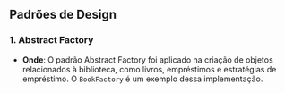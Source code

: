 ## Padrões de Design

### 1. Abstract Factory

- **Onde**: O padrão Abstract Factory foi aplicado na criação de objetos relacionados à biblioteca, como livros, empréstimos e estratégias de empréstimo. O `BookFactory` é um exemplo dessa implementação.
